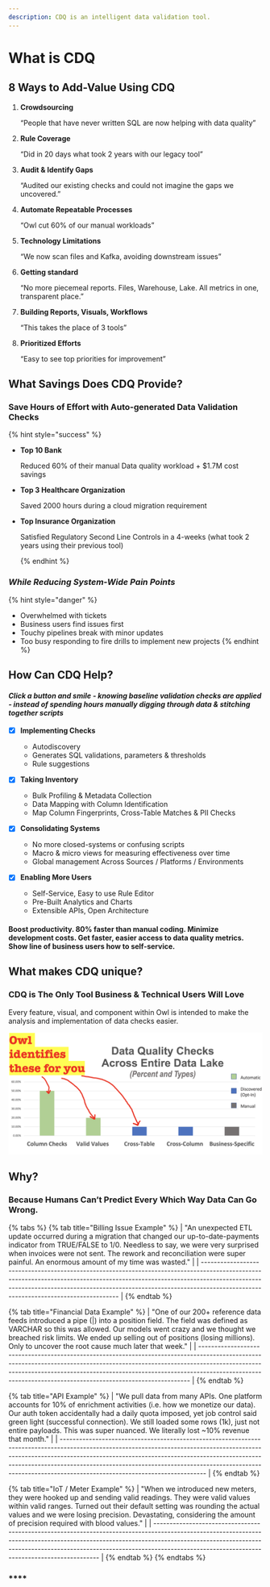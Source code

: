 ```yaml
---
description: CDQ is an intelligent data validation tool.
---
```


# What is CDQ

## 8 Ways to Add-Value Using CDQ

1.  **Crowdsourcing**

    “People that have never written SQL are now helping with data quality”&#x20;
2.  **Rule Coverage**

    “Did in 20 days what took 2 years with our legacy tool”&#x20;
3.  **Audit & Identify Gaps**&#x20;

    “Audited our existing checks and could not imagine the gaps we uncovered.”&#x20;
4.  **Automate Repeatable Processes**

    “Owl cut 60% of our manual workloads”&#x20;
5.  **Technology Limitations**&#x20;

    “We now scan files and Kafka, avoiding downstream issues”&#x20;
6.  **Getting standard** &#x20;

    “No more piecemeal reports. Files, Warehouse, Lake. All metrics in one, transparent place.”&#x20;
7.  **Building Reports, Visuals, Workflows**&#x20;

    “This takes the place of 3 tools”&#x20;
8.  **Prioritized Efforts**&#x20;

    “Easy to see top priorities for improvement”&#x20;

## What Savings Does CDQ Provide?&#x20;

### **Save Hours of Effort with Auto-generated Data Validation Checks**

{% hint style="success" %}
*   **Top 10 Bank**&#x20;

    Reduced 60% of their manual Data quality workload + $1.7M cost savings&#x20;


*   **Top 3 Healthcare Organization**&#x20;

    Saved 2000 hours during a cloud migration requirement


*   **Top Insurance Organization**&#x20;

    Satisfied Regulatory Second Line Controls in a 4-weeks (what took 2 years using their previous tool)

    &#x20;
{% endhint %}

### _**While Reducing System-Wide Pain Points**_

{% hint style="danger" %}
* Overwhelmed with tickets&#x20;
* Business users find issues first
* Touchy pipelines break with minor updates
* Too busy responding to fire drills to implement new projects
{% endhint %}

## How Can CDQ Help?

#### _Click a button and smile - knowing baseline validation checks are applied - instead of spending hours manually digging through data & stitching together scripts_

*   [x] **Implementing Checks**

    * Autodiscovery
    * Generates SQL validations, parameters & thresholds
    * Rule suggestions&#x20;


*   [x] **Taking Inventory**&#x20;

    * Bulk Profiling & Metadata Collection&#x20;
    * Data Mapping with Column Identification&#x20;
    * Map Column Fingerprints, Cross-Table Matches & PII Checks


*   [x] **Consolidating Systems**

    * No more closed-systems or confusing scripts
    * Macro & micro views for measuring effectiveness over time
    * Global management Across Sources / Platforms / Environments&#x20;


* [x] **Enabling More Users**
  * Self-Service, Easy to use Rule Editor&#x20;
  * Pre-Built Analytics and Charts&#x20;
  * Extensible APIs, Open Architecture

#### **Boost productivity. 80% faster than manual coding. Minimize development costs. Get faster, easier access to data quality metrics. Show line of business users how to self-service.**

## What **makes CDQ unique**?

### **CDQ is The Only Tool Business & Technical Users Will Love**&#x20;

Every feature, visual, and component within Owl is intended to make the analysis and implementation of data checks easier.

![](<../../../.gitbook/assets/Screenshot 2020-07-19 at 7.31.37 PM.png>)

## Why?

### Because Humans Can’t Predict Every Which Way Data Can Go Wrong.

{% tabs %}
{% tab title="Billing Issue Example" %}
| "An unexpected ETL update occurred during a migration that changed our up-to-date-payments indicator from TRUE/FALSE to 1/0. Needless to say, we were very surprised when invoices were not sent. The rework and reconciliation were super painful. An enormous amount of my time was wasted." |
| ---------------------------------------------------------------------------------------------------------------------------------------------------------------------------------------------------------------------------------------------------------------------------------------------- |
{% endtab %}

{% tab title="Financial Data Example" %}
| "One of our 200+ reference data feeds introduced a pipe (\|) into a position field. The field was defined as VARCHAR so this was allowed. Our models went crazy and we thought we breached risk limits. We ended up selling out of positions (losing millions). Only to uncover the root cause much later that week." |
| --------------------------------------------------------------------------------------------------------------------------------------------------------------------------------------------------------------------------------------------------------------------------------------------------------------------- |
{% endtab %}

{% tab title="API Example" %}
| "We pull data from many APIs. One platform accounts for 10% of enrichment activities (i.e. how we monetize our data). Our auth token accidentally had a daily quota imposed, yet job control said green light (successful connection). We still loaded some rows (1k), just not entire payloads. This was super nuanced. We literally lost \~10% revenue that month." |
| --------------------------------------------------------------------------------------------------------------------------------------------------------------------------------------------------------------------------------------------------------------------------------------------------------------------------------------------------------------------- |
{% endtab %}

{% tab title="IoT / Meter Example" %}
| "When we introduced new meters, they were hooked up and sending valid readings. They were valid values within valid ranges. Turned out their default setting was rounding the actual values and we were losing precision. Devastating, considering the amount of precision required with blood values." |
| ------------------------------------------------------------------------------------------------------------------------------------------------------------------------------------------------------------------------------------------------------------------------------------------------------- |
{% endtab %}
{% endtabs %}



### ****
